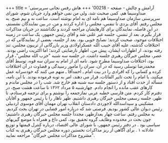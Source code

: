 +++
title = 'آرامش و چالش - صفحه - 00218'
+++
هاش رفس نجانی سرپرستی صداوسیما هم، کمی صحبت شد، ولی من نمی خواهم وارد جریان شوم، شورای سرپرستی سازمان صداوسیما هم نامه ای به امام نوشته است. ساعت نه و نیم صبح، به مجلس رفتم. آقای یزدی تا تنفس، مجلس را اداره کردند و من، در بین نمایندگان نشستم، در این فاصله، نمایندگان برای کارهایشان مراجعه کردند و نگذاشتند در جریان مذاکرات قرار بگیرم. بعد از تنفس، جلسه غیر علنی شد و آقای رئیس جمهور، یک ساعت در زمینه اختلافات موجود، صحبت کردند؛ نصایح خوبی بود. بعد از جلسه، بعضی از نمایندگانی که در اختلافات گذشته، علیه آقای حبیب الله عسکراولادی وزیر بازرگانی از تریبون مجلس، تند رفته بودند، از اظهارات ایشان، پیش من، اظهار نارضایتی کردند؛ اما اکثریت راضی بودند. عصر، مجلس خبرگان رهبری جلسه داشت. در جلسه سه شنبه "حزب الله مجلس"، قرار بود، اختلافات صداوسیما مطرح شود. نامه ای از امام به سران سه قوه، توسط آقای محمدرضا توسلی رسید که در آن، سران را مامور رسیدگی و قضاوت در آن اختلافات کرده و کسانی را که افرادی را در بیت امام ـ احمدآقا ـ متهم می کنند که خودسرانه عمل میکنند، یا امام را تحت تاثیر القائات، قرار می دهند، امر به توبه فرموده بودند. با این نامه، مسأله از حدت افتاد و از دستور جلسه سه شنبه هم خارج شد. شب را در مجلس ماندم و کارهای عقب مانده را انجام دادم. چهارشنبه ۵ مرداد ۱۳۶۲ تا ساعت هشت صبح، در دفترم کار کردم. متن فارسی خطبه عربی نمازجمعه را نوشتم و برای ترجمه فرستادم، تا ظهر، جلسه رسمی مجلس خبرگان رهبری داشتیم. ظهر ناهار را با رئیس جمهور و آقایان مشکینی و سیداسدالله لاجوردی دادستان انقلاب تهران مهمان آقای موسوی اردبیلی رئیس دیوان عالی کشور بودیم. فرصتی شد که درباره امور قضایی در تهران بحث کردیم. به مجلس رفتم. ساعت چهار بعدازظهر، مجدداً جلسه مجلس خبرگان رهبری داشتیم؛ چون بحث در محدوده وظایف گروه تحقیق بود، کمی داغ و همراه با موضع گیریهای سیاسی بود . در دفتر رئیس جمهور، با شورای عالی اقتصاد، درباره کنترل قیمتها و توزیع عادلانه ۱ . برای آگاهی از ریز مذاکرات نخستین دوره مجلس خبرگان رهبری به کتاب "مشروح مذاکرات مجلس خبرگان" مراجعه نمایید.